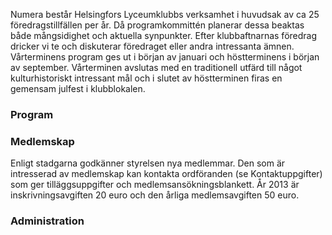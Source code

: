 
Numera består Helsingfors Lyceumklubbs verksamhet i huvudsak av ca 25 föredragstillfällen per år.  Då programkommittén planerar dessa beaktas både mångsidighet och aktuella synpunkter. Efter klubbaftnarnas föredrag dricker vi te och diskuterar föredraget eller andra intressanta ämnen. Vårterminens program ges ut i början av januari och höstterminens i början av september. Vårterminen avslutas med en traditionell utfärd till något kulturhistoriskt intressant mål och i slutet av höstterminen firas en gemensam julfest i klubblokalen.  

<h3 id="program">Program</h3>


<h3 id="membership">Medlemskap</h3>

Enligt stadgarna godkänner styrelsen nya medlemmar. Den som är intresserad av medlemskap kan kontakta ordföranden (se Kontaktuppgifter) som ger tilläggsuppgifter och medlemsansökningsblankett. År 2013 är inskrivningsavgiften 20 euro och den årliga medlemsavgiften 50 euro.

<h3 id="administration">Administration</h3>